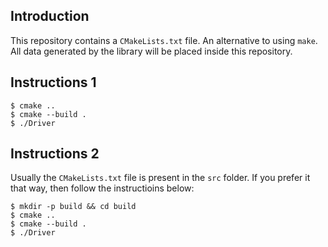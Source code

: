 ## Introduction

This repository contains a `CMakeLists.txt` file. An alternative to using `make`.
All data generated by the library will be placed inside this repository.

## Instructions 1

    $ cmake ..
    $ cmake --build .
    $ ./Driver
    
    
## Instructions 2

Usually the `CMakeLists.txt` file is present in the `src` folder. If you prefer it that way, then follow the instructioins below:

    $ mkdir -p build && cd build
    $ cmake ..
    $ cmake --build .
    $ ./Driver
   
